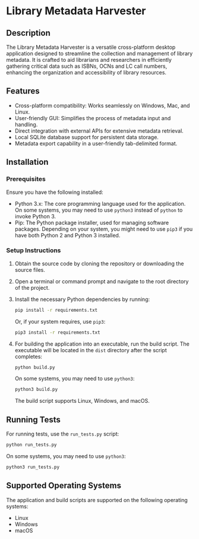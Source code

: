 # Library Metadata Harvester

## Description

The Library Metadata Harvester is a versatile cross-platform desktop application designed to streamline the collection and management of library metadata. It is crafted to aid librarians and researchers in efficiently gathering critical data such as ISBNs, OCNs and LC call numbers, enhancing the organization and accessibility of library resources.

## Features

- Cross-platform compatibility: Works seamlessly on Windows, Mac, and Linux.
- User-friendly GUI: Simplifies the process of metadata input and handling.
- Direct integration with external APIs for extensive metadata retrieval.
- Local SQLite database support for persistent data storage.
- Metadata export capability in a user-friendly tab-delimited format.

## Installation

### Prerequisites

Ensure you have the following installed:

- Python 3.x: The core programming language used for the application. On some systems, you may need to use `python3` instead of `python` to invoke Python 3.
- Pip: The Python package installer, used for managing software packages. Depending on your system, you might need to use `pip3` if you have both Python 2 and Python 3 installed.

### Setup Instructions

1. Obtain the source code by cloning the repository or downloading the source files.
2. Open a terminal or command prompt and navigate to the root directory of the project.
3. Install the necessary Python dependencies by running:

   ```bash
   pip install -r requirements.txt
   ```

   Or, if your system requires, use `pip3`:

   ```bash
   pip3 install -r requirements.txt
   ```

4. For building the application into an executable, run the build script. The executable will be located in the `dist` directory after the script completes:

   ```bash
   python build.py
   ```

   On some systems, you may need to use `python3`:

   ```bash
   python3 build.py
   ```

   The build script supports Linux, Windows, and macOS.

## Running Tests

For running tests, use the `run_tests.py` script:

```bash
python run_tests.py
```

On some systems, you may need to use `python3`:

```bash
python3 run_tests.py
```

## Supported Operating Systems

The application and build scripts are supported on the following operating systems:

- Linux
- Windows
- macOS

